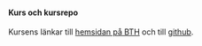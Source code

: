 #### Kurs och kursrepo

Kursens länkar till [hemsidan på BTH](https://dbwebb.se/kurser/oophp-v5) och till [github](https://github.com/dbwebb-se/oophp).
